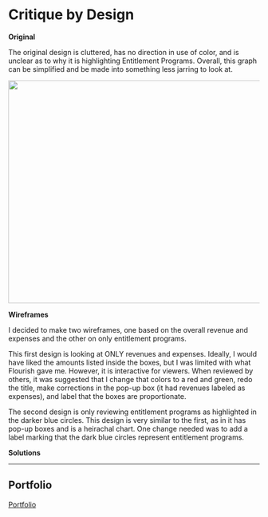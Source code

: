 # Critique by Design

**Original**

The original design is cluttered, has no direction in use of color, and is unclear as to why it is highlighting Entitlement Programs. Overall, this graph can be simplified and be made into something less jarring to look at.

<img src="https://junkcharts.typepad.com/.a/6a00d8341e992c53ef02942f8be5c8200c-pi" width="595" height="447">

**Wireframes**

I decided to make two wireframes, one based on the overall revenue and expenses and the other on only entitlement programs. 

This first design is looking at ONLY revenues and expenses. Ideally, I would have liked the amounts listed inside the boxes, but I was limited with what Flourish gave me. However, it is interactive for viewers. When reviewed by others, it was suggested that I change that colors to a red and green, redo the title, make corrections in the pop-up box (it had revenues labeled as expenses), and label that the boxes are proportionate. 

<div class="flourish-embed flourish-hierarchy" data-src="visualisation/8626617"><script src="https://public.flourish.studio/resources/embed.js"></script></div>

The second design is only reviewing entitlement programs as highlighted in the darker blue circles. This design is very similar to the first, as in it has pop-up boxes and is a heirachal chart. One change needed was to add a label marking that the dark blue circles represent entitlement programs.

<div class="flourish-embed flourish-hierarchy" data-src="visualisation/8626812"><script src="https://public.flourish.studio/resources/embed.js"></script></div>

**Solutions**


<div class="flourish-embed flourish-hierarchy" data-src="visualisation/8626958"><script src="https://public.flourish.studio/resources/embed.js"></script></div>


<div class="flourish-embed flourish-hierarchy" data-src="visualisation/8626960"><script src="https://public.flourish.studio/resources/embed.js"></script></div>

--------------
## Portfolio
<a href="https://anwolver.github.io/portfolio/" title="Portfolio"> Portfolio </a>
